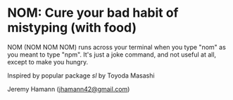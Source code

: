 NOM: Cure your bad habit of mistyping (with food)
=======================================

NOM (NOM NOM NOM) runs across your terminal when you type "nom" as you meant to
type "npm". It's just a joke command, and not useful at all, except to make you
hungry.

Inspired by popular package *sl* by Toyoda Masashi

Jeremy Hamann (jhamann42@gmail.com)
